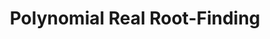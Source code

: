 ---
title: "Polynomial Real Root-Finding"
summary: "Posts concerning finding real roots of univariate real polynomials"
hideMeta: true
---